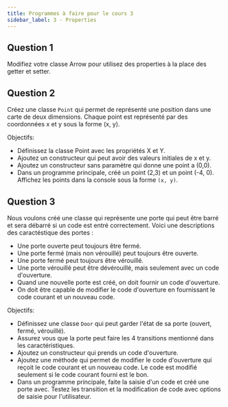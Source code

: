 ```yaml
---
title: Programmes à faire pour le cours 3
sidebar_label: 3 - Properties
---
```


## Question 1

Modifiez votre classe Arrow pour utilisez des properties à la place des getter et setter.

## Question 2

Créez une classe `Point` qui permet de représenté une position dans une carte de deux dimensions. Chaque point est représenté par des coordonnées x et y sous la forme (x, y).

Objectifs:

* Définissez la classe Point avec les propriétés X et Y.
* Ajoutez un constructeur qui peut avoir des valeurs initiales de x et y.
* Ajoutez un constructeur sans paramètre qui donne une point a (0,0).
* Dans un programme principale, créé un point (2,3) et un point (-4, 0). Affichez les points dans la console sous la forme `(x, y)`. 

## Question 3

Nous voulons créé une classe qui représente une porte qui peut être barré et sera débarré si un code est entré correctement. Voici une descriptions des caractéstique des portes :

* Une porte ouverte peut toujours être fermé.
* Une porte fermé (mais non vérouillé) peut toujours être ouverte.
* Une porte fermé peut toujours être vérouillé.
* Une porte vérouillé peut être dévérouillé, mais seulement avec un code d'ouverture.
* Quand une nouvelle porte est créé, on doit fournir un code d'ouverture.
* On doit être capable de modifier le code d'ouverture en fournissant le code courant et un nouveau code.

Objectifs:

* Définissez une classe `Door` qui peut garder l'état de sa porte (ouvert, fermé, vérouillé).
* Assurez vous que la porte peut faire les 4 transitions mentionné dans les caractéristiques.
* Ajoutez un constructeur qui prends un code d'ouverture.
* Ajoutez une méthode qui permet de modifier le code d'ouverture qui reçoit le code courant et un nouveau code. Le code est modifié seulement si le code courant fourni est le bon.
* Dans un programme principale, faite la saisie d'un code et créé une porte avec. Testez les transition et la modification de code avec options de saisie pour l'utilisateur.